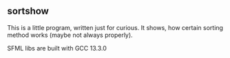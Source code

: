 ## sortshow
This is a little program, written just for curious. It shows, how certain sorting method works (maybe not always properly).

SFML libs are built with GCC 13.3.0